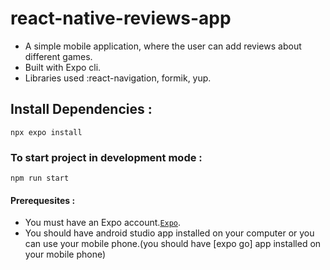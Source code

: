 # react-native-reviews-app
- A simple mobile application, where the user can add reviews about different games.
- Built with Expo cli.
- Libraries used :react-navigation, formik, yup.
## Install Dependencies : 
```
npx expo install
```
### To start project in development mode : 
```
npm run start
```
#### Prerequesites :
- You must have an Expo account.[`Expo`](https://expo.dev/).
- You should have android studio app installed on your computer or you can use your mobile phone.(you should have [expo go] app installed on your mobile phone)
